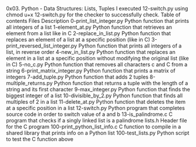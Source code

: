 0x03. Python - Data Structures: Lists, Tuples
I executed 12-switch.py using chmod u+x 12-switch.py for the checker to successfully check.
Table of contents
Files	Description
0-print_list_integer.py	Python function that prints all integers of a list
1-element_at.py	Python function that retrieves an element from a list like in C
2-replace_in_list.py	Python function that replaces an element of a list at a specific position (like in C)
3-print_reversed_list_integer.py	Python function that prints all integers of a list, in reverse order
4-new_in_list.py	Python function that replaces an element in a list at a specific position without modifying the original list (like in C)
5-no_c.py	Python function that removes all characters c and C from a string
6-print_matrix_integer.py	Python function that prints a matrix of integers
7-add_tuple.py	Python function that adds 2 tuples
8-multiple_returns.py	Python function that returns a tuple with the length of a string and its first character
9-max_integer.py	Python function that finds the biggest integer of a list
10-divisible_by_2.py	Python function that finds all multiples of 2 in a list
11-delete_at.py	Python function that deletes the item at a specific position in a list
12-switch.py	Python program that completes source code in order to switch value of a and b
13-is_palindrome.c	C program that checks if a singly linked list is a palindrome
lists.h	Header file for the C program
100-print_python_list_info.c	C function to compile in a shared library that prints info on a Python list
100-test_lists.py	Python script to test the C function above
 
